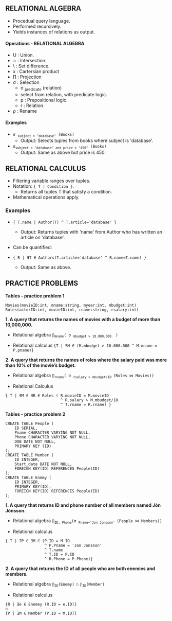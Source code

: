 ## RELATIONAL ALGEBRA
* Procedual query language.
* Performed recursively.
* Yields instances of relations as output.

#### Operations - RELATIONAL ALGEBRA
* U : Union.
* ∩ : Intersection.
* \ : Set difference.
* x : Cartersian product
* ∏ : Projection
* σ : Selection
    * σ <sub>predicate</sub> (relation)
     * select from relation, with predicate logic.
    * p : Prepositional logic.
    * r : Relation.
* ρ : Rename

#### Examples
* `σ `<sub>`subject = "database"`</sub>` (Books)`
    * Output: Selects tuples from books where subject is 'database'.
* ` σ `<sub>`subject = "database" and price = "450"`</sub>` (Books)`
    * Output: Same as above but price is 450.
    
## RELATIONAL CALCULUS
* Filtering variable ranges over tuples.
* Notation: `{ T | Condition }`.
    * Returns all tuples T that satisfy a condition.
* Mathematical operations apply.

### Examples
* `{ T.name | Author(T) ^ T.article='database' }`
    * Output: Returns tuples with 'name' from Author who has written an article on 'database'.

* Can be quantified:
* `{ R | ∃T ∈ Authors(T.article='database' ^ R.name=T.name) }`
    * Output: Same as above.


## PRACTICE PROBLEMS
<b>Tables - practice problem 1</b>
```
Movies(movieID:int, mname:string, myear:int, mbudget:int) 
Roles(actorID:int, movieID:int, rname:string, rsalary:int)
```

<b> 1. A query that returns the names of movies with a budget of more than 10,000,000. </b>

- Relational algebra
`∏`<sub>`mname`</sub>`( σ `<sub>`mbudget > 10.000.000 `</sub>` )`

- Relational calculus
`{T | ∃M ∈ (M.mbudget > 10.000.000 ^ M.mname = P.pname)}`

<b> 2. A query that returns the names of roles where the salary paid was more than 10% of the movie’s budget. </b>

- Relational algebra
`∏`<sub>`rname`</sub>`( σ `<sub>`rsalary > mbudget/10 `</sub>`(Roles ⋈ Movies))`

- Relational Calculus
```
{ T | ∃M ∈ ∃R ∈ Roles ( R.movieID = M.movieID 
                        ^ R.salary > M.mbudget/10 
                        ^ T.rname = R.rname) }
```

<b>Tables - practice problem 2</b>
```
CREATE TABLE People (
    ID SERIAL,
    Pname CHARACTER VARYING NOT NULL,
    Phone CHARACTER VARYING NOT NULL,
    DOB DATE NOT NULL,
    PRIMARY KEY (ID)
);
CREATE TABLE Member (
    ID INTEGER,
    Start_date DATE NOT NULL,
    FOREIGN KEY(ID) REFERENCES People(ID)
);
CREATE TABLE Enemy (
    ID INTEGER,
    PRIMARY KEY(ID),
    FOREIGN KEY(ID) REFERENCES People(ID)
);
```

<b> 1. A query that returns ID and phone number of all members named Jón Jónsson. </b>

* Relational algebra
`∏`<sub>`ID, Phone`</sub>`(σ `<sub>`Pname='Jon Jonsson' `</sub>`(People ⋈ Members))`

* Relational calculus
```
{ T | ∃P ∈ ∃M ∈ (P.ID = M.ID
                 ^ P.Pname = 'Jon Jonsson'
                 ^ T.name 
                 ^ T.ID = P.ID
                 ^ R.Phone = P.Phone)}
```

<b> 2. A query that returns the ID of all people who are both enemies and members. </b>

* Relational algebra
`∏`<sub>`ID`</sub>`(Enemy)` ∩ `∏`<sub>`ID`</sub>`(Member)`

* Relational calculus
```
{R | ∃e ∈ Enemey (R.ID = e.ID)}
∩
{P | ∃M ∈ Member (P.ID = M.ID)}
